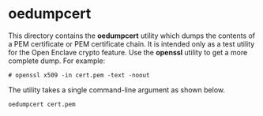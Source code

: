 oedumpcert
==========

This directory contains the **oedumpcert** utility which dumps the contents
of a PEM certificate or PEM certificate chain. It is intended only as a test 
utility for the Open Enclave crypto feature. Use the **openssl** utility to 
get a more complete dump. For example:

```
# openssl x509 -in cert.pem -text -noout
```

The utility takes a single command-line argument as shown below.

```
oedumpcert cert.pem
```
